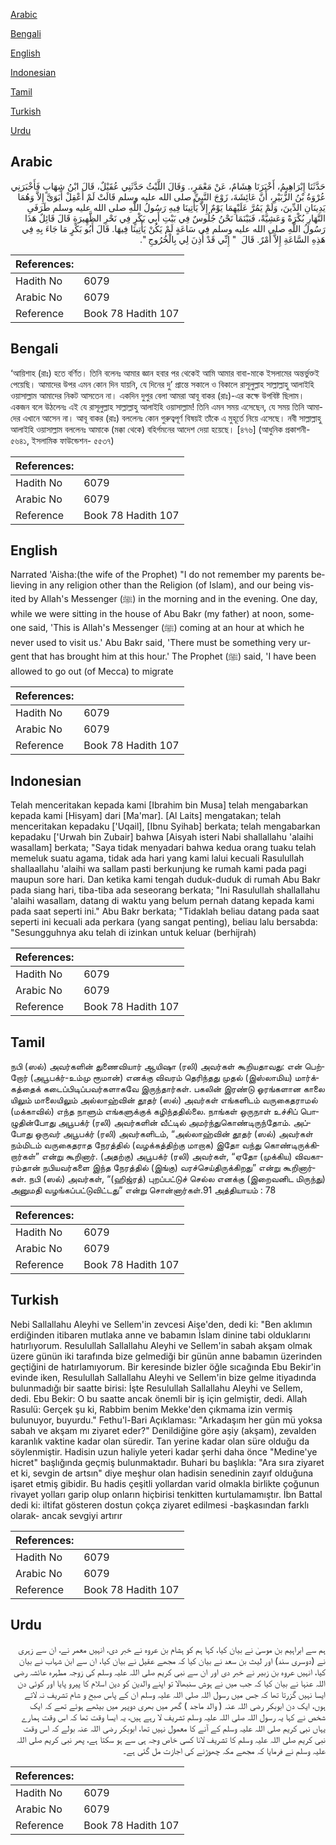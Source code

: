 [Arabic](#arabic)

[Bengali](#bengali)

[English](#english)

[Indonesian](#indonesian)

[Tamil](#tamil)

[Turkish](#turkish)

[Urdu](#urdu)

## Arabic


<div dir="rtl" lang="ar" style={{fontSize:'larger',backgroundColor:'#f8f9fa',padding:20}}>
حَدَّثَنَا إِبْرَاهِيمُ، أَخْبَرَنَا هِشَامٌ، عَنْ مَعْمَرٍ،‏.‏ وَقَالَ اللَّيْثُ حَدَّثَنِي عُقَيْلٌ، قَالَ ابْنُ شِهَابٍ فَأَخْبَرَنِي عُرْوَةُ بْنُ الزُّبَيْرِ، أَنَّ عَائِشَةَ، زَوْجَ النَّبِيِّ صلى الله عليه وسلم قَالَتْ لَمْ أَعْقِلْ أَبَوَىَّ إِلاَّ وَهُمَا يَدِينَانِ الدِّينَ، وَلَمْ يَمُرَّ عَلَيْهِمَا يَوْمٌ إِلاَّ يَأْتِينَا فِيهِ رَسُولُ اللَّهِ صلى الله عليه وسلم طَرَفَىِ النَّهَارِ بُكْرَةً وَعَشِيَّةً، فَبَيْنَمَا نَحْنُ جُلُوسٌ فِي بَيْتِ أَبِي بَكْرٍ فِي نَحْرِ الظَّهِيرَةِ قَالَ قَائِلٌ هَذَا رَسُولُ اللَّهِ صلى الله عليه وسلم فِي سَاعَةٍ لَمْ يَكُنْ يَأْتِينَا فِيهَا‏.‏ قَالَ أَبُو بَكْرٍ مَا جَاءَ بِهِ فِي هَذِهِ السَّاعَةِ إِلاَّ أَمْرٌ‏.‏ قَالَ ‏ "‏ إِنِّي قَدْ أُذِنَ لِي بِالْخُرُوجِ ‏"‏‏.‏
</div>
<div style={{backgroundColor:'#f8f9fa',padding:20, marginBottom: 10}}><table> <thead> <tr> <th>References:</th> <th></th> </tr> </thead> <tbody><tr><td>Hadith No</td><td>6079</td></tr><tr><td>Arabic No</td><td>6079</td></tr><tr><td>Reference</td><td>Book 78 Hadith 107</td></tr></tbody></table></div>

## Bengali


<div dir="ltr" lang="bn" style={{fontSize:'larger',backgroundColor:'#f8f9fa',padding:20}}>
‘আয়িশাহ (রাঃ) হতে বর্ণিত। তিনি বলেনঃ আমার জ্ঞান হবার পর থেকেই আমি আমার বাবা-মাকে ইসলামের অন্তর্ভুক্তই পেয়েছি। আমাদের উপর এমন কোন দিন যায়নি, যে দিনের দু’ প্রান্তে সকালে ও বিকালে রাসূলুল্লাহ সাল্লাল্লাহু আলাইহি ওয়াসাল্লাম আমাদের নিকট আসতেন না। একদিন দুপুর বেলা আমরা আবূ বাকর (রাঃ)-এর কক্ষে উপবিষ্ট ছিলাম। একজন বলে উঠলেনঃ এই যে রাসূলুল্লাহ সাল্লাল্লাহু আলাইহি ওয়াসাল্লাম! তিনি এমন সময় এসেছেন, যে সময় তিনি আমাদের এখানে আসেন না। আবূ বাকর (রাঃ) বললেনঃ কোন গুরুত্বপূর্ণ বিষয়ই তাঁকে এ মুহূর্তে নিয়ে এসেছে। নবী সাল্লাল্লাহু আলাইহি ওয়াসাল্লাম বললেনঃ আমাকে (মক্কা থেকে) বহির্গমনের আদেশ দেয়া হয়েছে। [৪৭৬] (আধুনিক প্রকাশনী- ৫৬৪১, ইসলামিক ফাউন্ডেশন- ৫৫৩৭)
</div>
<div style={{backgroundColor:'#f8f9fa',padding:20, marginBottom: 10}}><table> <thead> <tr> <th>References:</th> <th></th> </tr> </thead> <tbody><tr><td>Hadith No</td><td>6079</td></tr><tr><td>Arabic No</td><td>6079</td></tr><tr><td>Reference</td><td>Book 78 Hadith 107</td></tr></tbody></table></div>

## English


<div dir="ltr" lang="en" style={{fontSize:'larger',backgroundColor:'#f8f9fa',padding:20}}>
Narrated 'Aisha:(the wife of the Prophet) "I do not remember my parents believing in any religion other than the Religion (of Islam), and our being visited by Allah's Messenger (ﷺ) in the morning and in the evening. One day, while we were sitting in the house of Abu Bakr (my father) at noon, someone said, 'This is Allah's Messenger (ﷺ) coming at an hour at which he never used to visit us.' Abu Bakr said, 'There must be something very urgent that has brought him at this hour.' The Prophet (ﷺ) said, 'I have been allowed to go out (of Mecca) to migrate
</div>
<div style={{backgroundColor:'#f8f9fa',padding:20, marginBottom: 10}}><table> <thead> <tr> <th>References:</th> <th></th> </tr> </thead> <tbody><tr><td>Hadith No</td><td>6079</td></tr><tr><td>Arabic No</td><td>6079</td></tr><tr><td>Reference</td><td>Book 78 Hadith 107</td></tr></tbody></table></div>

## Indonesian


<div dir="ltr" lang="id" style={{fontSize:'larger',backgroundColor:'#f8f9fa',padding:20}}>
Telah menceritakan kepada kami [Ibrahim bin Musa] telah mengabarkan kepada kami [Hisyam] dari [Ma'mar]. [Al Laits] mengatakan; telah menceritakan kepadaku ['Uqail], [Ibnu Syihab] berkata; telah mengabarkan kepadaku ['Urwah bin Zubair] bahwa [Aisyah isteri Nabi shallallahu 'alaihi wasallam] berkata; "Saya tidak menyadari bahwa kedua orang tuaku telah memeluk suatu agama, tidak ada hari yang kami lalui kecuali Rasulullah shallaallahu 'alaihi wa sallam pasti berkunjung ke rumah kami pada pagi maupun sore hari. Dan ketika kami tengah duduk-duduk di rumah Abu Bakr pada siang hari, tiba-tiba ada seseorang berkata; "Ini Rasulullah shallallahu 'alaihi wasallam, datang di waktu yang belum pernah datang kepada kami pada saat seperti ini." Abu Bakr berkata; "Tidaklah beliau datang pada saat seperti ini kecuali ada perkara (yang sangat penting), beliau lalu bersabda: "Sesungguhnya aku telah di izinkan untuk keluar (berhijrah)
</div>
<div style={{backgroundColor:'#f8f9fa',padding:20, marginBottom: 10}}><table> <thead> <tr> <th>References:</th> <th></th> </tr> </thead> <tbody><tr><td>Hadith No</td><td>6079</td></tr><tr><td>Arabic No</td><td>6079</td></tr><tr><td>Reference</td><td>Book 78 Hadith 107</td></tr></tbody></table></div>

## Tamil


<div dir="ltr" lang="ta" style={{fontSize:'larger',backgroundColor:'#f8f9fa',padding:20}}>
நபி (ஸல்) அவர்களின் துணைவியார் ஆயிஷா (ரலி) அவர்கள் கூறியதாவது: என் பெற்றோர் (அபூபக்ர்-உம்மு ரூமான்) எனக்கு விவரம் தெரிந்தது முதல் (இஸ்லாமிய) மார்க்கத்தைக் கடைப்பிடிப்பவர்களாகவே இருந்தார்கள். பகலின் இரண்டு ஓரங்களான காலை யிலும் மாலையிலும் அல்லாஹ்வின் தூதர் (ஸல்) அவர்கள் எங்களிடம் வருகைதராமல் (மக்காவில்) எந்த நாளும் எங்களுக்குக் கழிந்ததில்லை. நாங்கள் ஒருநாள் உச்சிப் பொழுதின்போது அபூபக்ர் (ரலி) அவர்களின் வீட்டில் அமர்ந்துகொண்டிருந்தோம். அப்போது ஒருவர் அபூபக்ர் (ரலி) அவர்களிடம், “அல்லாஹ்வின் தூதர் (ஸல்) அவர்கள் நம்மிடம் வருகைதராத நேரத்தில் (வழக்கத்திற்கு மாறாக) இதோ வந்து கொண்டிருக்கிறார்கள்” என்று கூறினார். (அதற்கு) அபூபக்ர் (ரலி) அவர்கள், “ஏதோ (முக்கிய) விவகாரம்தான் நபியவர்களை இந்த நேரத்தில் (இங்கு) வரச்செய்திருக்கிறது” என்று கூறினார்கள். நபி (ஸல்) அவர்கள், “(ஹிஜ்ரத்) புறப்பட்டுச் செல்ல எனக்கு (இறைவனிட மிருந்து) அனுமதி வழங்கப்பட்டுவிட்டது” என்று சொன்னார்கள்.91 அத்தியாயம் : 78
</div>
<div style={{backgroundColor:'#f8f9fa',padding:20, marginBottom: 10}}><table> <thead> <tr> <th>References:</th> <th></th> </tr> </thead> <tbody><tr><td>Hadith No</td><td>6079</td></tr><tr><td>Arabic No</td><td>6079</td></tr><tr><td>Reference</td><td>Book 78 Hadith 107</td></tr></tbody></table></div>

## Turkish


<div dir="ltr" lang="tr" style={{fontSize:'larger',backgroundColor:'#f8f9fa',padding:20}}>
Nebi Sallallahu Aleyhi ve Sellem'in zevcesi Aişe'den, dedi ki: "Ben aklımın erdiğinden itibaren mutlaka anne ve babamın İslam dinine tabi olduklarını hatırlıyorum. Resulullah Sallallahu Aleyhi ve Sellem'in sabah akşam olmak üzere günün iki tarafında bize gelmediği bir günün anne babamın üzerinden geçtiğini de hatırlamıyorum. Bir keresinde bizler öğle sıcağında Ebu Bekir'in evinde iken, Resulullah Sallallahu Aleyhi ve Sellem'in bize gelme itiyadında bulunmadığı bir saatte birisi: İşte Resulullah Sallallahu Aleyhi ve Sellem, dedi. Ebu Bekir: O bu saatte ancak önemli bir iş için gelmiştir, dedi. Allah Rasulü: Gerçek şu ki, Rabbim benim Mekke'den çıkmama izin vermiş bulunuyor, buyurdu." Fethu'l-Bari Açıklaması: "Arkadaşım her gün mü yoksa sabah ve akşam mı ziyaret eder?" Denildiğine göre aşiy (akşam), zevalden karanlık vaktine kadar olan süredir. Tan yerine kadar olan süre olduğu da söylenmiştir. Hadisin uzun haliyle yeteri kadar şerhi daha önce "Medine'ye hicret" başlığında geçmiş bulunmaktadır. Buhari bu başlıkla: "Ara sıra ziyaret et ki, sevgin de artsın" diye meşhur olan hadisin senedinin zayıf olduğuna işaret etmiş gibidir. Bu hadis çeşitli yollardan varid olmakla birlikte çoğunun rivayet yolları garip olup onların hiçbirisi tenkitten kurtulamamıştır. İbn Battal dedi ki: iltifat gösteren dostun çokça ziyaret edilmesi -başkasından farklı olarak- ancak sevgiyi artırır
</div>
<div style={{backgroundColor:'#f8f9fa',padding:20, marginBottom: 10}}><table> <thead> <tr> <th>References:</th> <th></th> </tr> </thead> <tbody><tr><td>Hadith No</td><td>6079</td></tr><tr><td>Arabic No</td><td>6079</td></tr><tr><td>Reference</td><td>Book 78 Hadith 107</td></tr></tbody></table></div>

## Urdu


<div dir="rtl" lang="ur" style={{fontSize:'larger',backgroundColor:'#f8f9fa',padding:20}}>
ہم سے ابراہیم بن موسیٰ نے بیان کیا، کہا ہم کو ہشام بن عروہ نے خبر دی، انہیں معمر نے، ان سے زہری نے (دوسری سند) اور لیث بن سعد نے بیان کیا کہ مجھے عقیل نے بیان کیا، ان سے ابن شہاب نے بیان کیا، انہیں عروہ بن زبیر نے خبر دی اور ان سے نبی کریم صلی اللہ علیہ وسلم کی زوجہ مطہرہ عائشہ رضی اللہ عنہا نے بیان کیا کہ جب میں نے ہوش سنبھالا تو اپنے والدین کو دین اسلام کا پیرو پایا اور کوئی دن ایسا نہیں گزرتا تھا کہ جس میں رسول اللہ صلی اللہ علیہ وسلم ان کے پاس صبح و شام تشریف نہ لاتے ہوں، ایک دن ابوبکر رضی اللہ عنہ ( والد ماجد ) گھر میں بھری دوپہر میں بیٹھے ہوئے تھے کہ ایک شخص نے کہا یہ رسول اللہ صلی اللہ علیہ وسلم تشریف لا رہے ہیں، یہ ایسا وقت تھا کہ اس وقت ہمارے یہاں نبی کریم صلی اللہ علیہ وسلم کے آنے کا معمول نہیں تھا، ابوبکر رضی اللہ عنہ بولے کہ اس وقت نبی کریم صلی اللہ علیہ وسلم کا تشریف لانا کسی خاص وجہ ہی سے ہو سکتا ہے، پھر نبی کریم صلی اللہ علیہ وسلم نے فرمایا کہ مجھے مکہ چھوڑنے کی اجازت مل گئی ہے۔
</div>
<div style={{backgroundColor:'#f8f9fa',padding:20, marginBottom: 10}}><table> <thead> <tr> <th>References:</th> <th></th> </tr> </thead> <tbody><tr><td>Hadith No</td><td>6079</td></tr><tr><td>Arabic No</td><td>6079</td></tr><tr><td>Reference</td><td>Book 78 Hadith 107</td></tr></tbody></table></div>